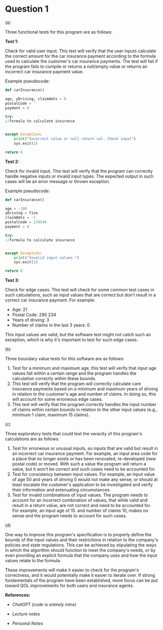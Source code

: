# Question 1

(a)

Three functional tests for this program are as follows:

**Test 1:**

Check for valid user input. This test will verify that the user inputs calculate the correct amount for the car insurance payment according to the formula used to calculate the customer's car insurance payments. The test will fail if the program fails to compile or returns a null/empty value or returns an incorrect car insurance payment value.

Example pseudocode:

```python
def carInsurance()

age, yDriving, claimAmts = 0
postalCode = ''
payment = 0

try:
//formula to calculate insurance


except Exception:
	print("Incorrect value or null return val. Check input")
	sys.exit(1)

return 0
```

**Test 2:**

Check for invalid input. This test will verify that the program can correctly handle negative inputs or invalid input types. The expected output in such cases will be an error message or thrown exception.

Example pseudocode:

```python
def carInsurance()

age = -100
yDriving = five
claimAmts = -1
postalCode = 239548
payment = 0

try:
//formula to calculate insurance


except Exception:
	print("Invalid input values.")
	sys.exit(1)

return 0
```

**Test 3:**

Check for edge cases. This test will check for some common test cases in such calculations, such as input values that are correct but don't result in a correct car insurance payment. For example: 

- Age: 21
- Postal Code: 290 234
- Years of driving: 3
- Number of claims in the last 3 years: 0

This input values are valid, but the software test might not catch such an exception, which is why it's important to test for such edge cases.

(b)

Three boundary value tests for this software are as follows:

1. Test for a minimum and maximum age, this test will verify that input age values fall within a certain range and the program handles the calculation correctly within these bounds.
2. This test will verify that the program will correctly calculate care insurance payments based on a minimum and maximum years of driving in relation to the customer's age and number of claims. In doing so, this will account for some erroneous edge cases.
3. This test will verify that the program correctly handles the input number of claims within certain bounds in relation to the other input values (e.g., minimum 1 claim, maximum 15 claims).

(c)

Three exploratory tests that could test the veracity of this program's calculations are as follows:

1. Test for erroneous or unusual inputs, so inputs that are valid but result in an incorrect car insurance payment. For example, an input area code for a place that no longer exists or has been renovated, re-developed (new postal code) or moved. With such a value the program will return a value, but it won't be correct and such cases need to be accounted for.
2. Test for consistency between input values. For example, an input value of age 50 and years of driving 0 would not make any sense, or should at least escalate the customer's application to be investigated and verify their information and extenuating circumstances. 
3. Test for invalid combinations of input values. The program needs to account for an incorrect combination of values, that while valid and result in a return value, are not correct and need to be accounted for. For example, an input age of 15. and number of claims 10, makes no sense and the program needs to account for such cases.


(d)

One way to improve this program's specification is to properly define the bounds of the input values and their restrictions in relation to the company's policies and state regulations. This can be achieved by stipulating the ways in which the algorithm should function to meet the company's needs, or by even providing an explicit formula that the company uses and how the input values relate to the formula.

These improvements will make it easier to check for the program's correctness, and it would potentially make it easier to iterate over. If strong fundamentals of the program have been established, more focus can be put toward QOL improvements  for both users and insurance agents.



**References:**

- *ChatGPT (code is entirely mine)*

- *Lecture notes*

- *Personal Notes*
